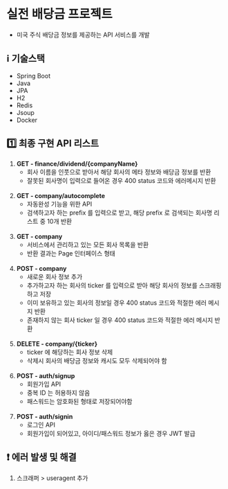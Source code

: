 # 실전 배당금 프로젝트

- 미국 주식 배당금 정보를 제공하는 API 서비스를 개발

## :information_source: 기술스택
- Spring Boot
- Java 
- JPA 
- H2 
- Redis 
- Jsoup
- Docker

## :one: 최종 구현 API 리스트

1) **GET - finance/dividend/{companyName}**
    - 회사 이름을 인풋으로 받아서 해당 회사의 메타 정보와 배당금 정보를 반환
    - 잘못된 회사명이 입력으로 들어온 경우 400 status 코드와 에러메시지 반환
<br><br>      
2) **GET - company/autocomplete**
    - 자동완성 기능을 위한 API
    - 검색하고자 하는 prefix 를 입력으로 받고, 해당 prefix 로 검색되는 회사명 리스트 중 10개 반환
<br><br>
3) **GET - company**
    - 서비스에서 관리하고 있는 모든 회사 목록을 반환
    - 반환 결과는 Page 인터페이스 형태
<br><br>
4) **POST - company**
    - 새로운 회사 정보 추가
    - 추가하고자 하는 회사의 ticker 를 입력으로 받아 해당 회사의 정보를 스크래핑하고 저장
    - 이미 보유하고 있는 회사의 정보일 경우 400 status 코드와 적절한 에러 메시지 반환
    - 존재하지 않는 회사 ticker 일 경우 400 status 코드와 적절한 에러 메시지 반환
<br><br>
5) **DELETE - company/{ticker}**
    - ticker 에 해당하는 회사 정보 삭제
    - 삭제시 회사의 배당금 정보와 캐시도 모두 삭제되어야 함
<br><br>
6) **POST - auth/signup**
    - 회원가입 API
    - 중복 ID 는 허용하지 않음
    - 패스워드는 암호화된 형태로 저장되어야함
<br><br>
7) **POST - auth/signin**
    - 로그인 API
    - 회원가입이 되어있고, 아이디/패스워드 정보가 옳은 경우 JWT 발급

## :heavy_exclamation_mark: 에러 발생 및 해결
1. 스크래퍼 > useragent 추가